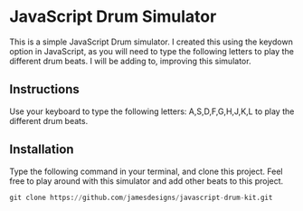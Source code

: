 # JavaScript Drum Simulator
This is a simple JavaScript Drum simulator. I created this using the keydown option in JavaScript, as you will need to type the following letters to play the different drum beats. I will be adding to, improving this simulator.
## Instructions
Use your keyboard to type the following letters: 
A,S,D,F,G,H,J,K,L to play the different drum beats.

## Installation
Type the following command in your terminal, and clone this project. Feel free to play around with this simulator and add other beats to this project.
```python
git clone https://github.com/jamesdesigns/javascript-drum-kit.git
```

